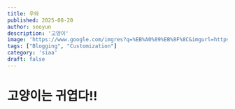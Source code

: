 ```yaml
---
title: 우와
published: 2025-08-20
author: seoyun
description: '고양이'
image: 'https://www.google.com/imgres?q=%EB%A0%89%EB%8F%8C&imgurl=https%3A%2F%2Fcafe24.poxo.com%2Fec01%2Fdoremicat%2FUVTjSep0dwP4%2FwX7AtHyXMubb46wJ32%2BHTL7a1vjS1cdLEuEJ5FDN3tuF5y38%2BJvAYxZVqlqTyGjlENZ3khD1w%3D%3D%2F_%2Fweb%2Fproduct%2Fmedium%2F202503%2Fcb11eb8a2b55936fd62e9ac75b1dbbd6.jpg&imgrefurl=https%3A%2F%2Fm.doremicat.co.kr%2Fcategory%2F%25EB%25A0%2589%25EB%258F%258C%2F44%2F&docid=I1viK1DNn8EPfM&tbnid=Kc6mDQL1_fZxwM&vet=12ahUKEwjU1qf24piPAxV4cPUHHdFHHroQM3oECBMQAA..i&w=650&h=520&hcb=2&ved=2ahUKEwjU1qf24piPAxV4cPUHHdFHHroQM3oECBMQAA'
tags: ["Blogging", "Customization"]
category: 'siaa'
draft: false
---
```

# 고양이는 귀엽다!!